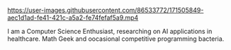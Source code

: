 
  https://user-images.githubusercontent.com/86533772/171505849-aec1d1ad-fe41-421c-a5a2-fe74fefaf5a9.mp4










I am a Computer Science Enthusiast, researching on AI applications in healthcare. Math Geek and oocasional competitive programming bacteria.

